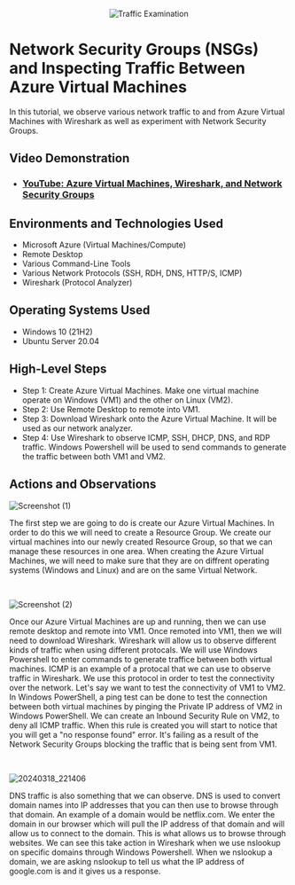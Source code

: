 <p align="center">
<img src="https://i.imgur.com/Ua7udoS.png" alt="Traffic Examination"/>
</p>

<h1>Network Security Groups (NSGs) and Inspecting Traffic Between Azure Virtual Machines</h1>
In this tutorial, we observe various network traffic to and from Azure Virtual Machines with Wireshark as well as experiment with Network Security Groups. <br />


<h2>Video Demonstration</h2>

- ### [YouTube: Azure Virtual Machines, Wireshark, and Network Security Groups](https://www.youtube.com)

<h2>Environments and Technologies Used</h2>

- Microsoft Azure (Virtual Machines/Compute)
- Remote Desktop
- Various Command-Line Tools
- Various Network Protocols (SSH, RDH, DNS, HTTP/S, ICMP)
- Wireshark (Protocol Analyzer)

<h2>Operating Systems Used </h2>

- Windows 10 (21H2)
- Ubuntu Server 20.04

<h2>High-Level Steps</h2>

- Step 1: Create Azure Virtual Machines. Make one virtual machine operate on Windows (VM1) and the other on Linux (VM2).
- Step 2: Use Remote Desktop to remote into VM1.
- Step 3: Download Wireshark onto the Azure Virtual Machine. It will be used as our network analyzer.
- Step 4: Use Wireshark to observe ICMP, SSH, DHCP, DNS, and RDP traffic. Windows Powershell will be used to send commands to generate the traffic between both VM1 and VM2.

<h2>Actions and Observations</h2>

![Screenshot (1)](https://github.com/tylermartin12368/azure-network-protocols/assets/161632103/10c93696-e899-4565-ba16-5792bb2b718a)
</p>
<p>
The first step we are going to do is create our Azure Virtual Machines. In order to do this we will need to create a Resource Group. We create our virtual machines into our newly created Resource Group, so that we can manage these resources in one area. When creating the Azure Virtual Machines, we will need to make sure that they are on diffrent operating systems (Windows and Linux) and are on the same Virtual Network. 
</p>
<br />

![Screenshot (2)](https://github.com/tylermartin12368/azure-network-protocols/assets/161632103/2ace5ab2-14bc-4945-adc5-5c71edf13f4f)
</p>
<p>
Once our Azure Virtual Machines are up and running, then we can use remote desktop and remote into VM1. Once remoted into VM1, then we will need to download Wireshark. Wireshark will allow us to observe different kinds of traffic when using different protocals. We will use Windows Powershell to enter commands to generate traffice between both virtual machines. ICMP is an example of a protocal that we can use to observe traffic in Wireshark. We use this protocol in order to test the connectivity over the network. Let's say we want to test the connectivity of VM1 to VM2. In Windows PowerShell, a ping test can be done to test the connection between both virtual machines by pinging the Private IP address of VM2 in Windows PowerShell. We can create an Inbound Security Rule on VM2, to deny all ICMP traffic. When this rule is created you will start to notice that you will get a "no response found" error. It's failing as a result of the Network Security Groups blocking the traffic that is being sent from VM1.    
</p>
<br />

![20240318_221406](https://github.com/tylermartin12368/azure-network-protocols/assets/161632103/faaed625-b8d7-4489-811f-c4aa3ed97408)
</p>
<p>
DNS traffic is also something that we can observe. DNS is used to convert domain names into IP addresses that you can then use to browse through that domain. An example of a domain would be netflix.com. We enter the domain in our browser which will pull the IP address of that domain and will allow us to connect to the domain. This is what allows us to browse through websites. We can see this take action in Wireshark when we use nslookup on specific domains through Windows Powershell. When we nslookup a domain, we are asking nslookup to tell us what the IP address of google.com is and it gives us a response.  
</p>
<br />
